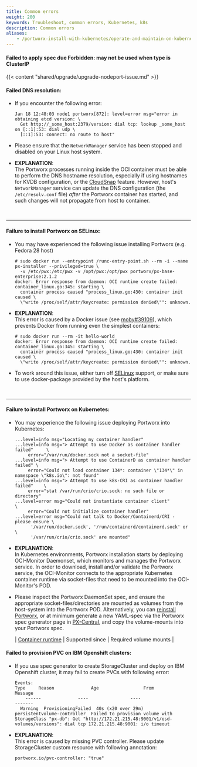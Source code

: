 ```yaml
---
title: Common errors
weight: 200
keywords: Troubleshoot, common errors, Kubernetes, k8s
description: Common errors
aliases:
    - /portworx-install-with-kubernetes/operate-and-maintain-on-kubernetes/troubleshooting/common-errors/
---
```

#### Failed to apply spec due Forbidden: may not be used when type is ClusterIP

{{< content "shared/upgrade/upgrade-nodeport-issue.md" >}}

#### Failed DNS resolution:
  * If you encounter the following error:

    ```
    Jan 18 12:48:03 node1 portworx[872]: level=error msg="error in obtaining etcd version: \
      Get http://_some_host:2379/version: dial tcp: lookup _some_host on [::1]:53: dial udp \
      [::1]:53: connect: no route to host"
    ```

  * Please ensure that the `NetworkManager` service has been stopped and disabled on your Linux host system.
  * **EXPLANATION**:<br/> The Portworx processes running inside the OCI container must be able to perform the DNS hostname resolution,
    especially if using hostnames for KVDB configuration, or the [CloudSnap](/reference/cli/cloud-snaps/) feature.
    However, host's `NetworkManager` service can update the DNS configuration (the `/etc/resolv.conf` file) _after_
    the Portworx container has started, and such changes will not propagate from host to container.
<br/>

---
#### Failure to install Portworx on SELinux:
  * You may have experienced the following issue installing Portworx  (e.g. Fedora 28 host)

    ```
    # sudo docker run --entrypoint /runc-entry-point.sh --rm -i --name px-installer --privileged=true \
      -v /etc/pwx:/etc/pwx -v /opt/pwx:/opt/pwx portworx/px-base-enterprise:2.1.2
    docker: Error response from daemon: OCI runtime create failed: container_linux.go:345: starting \
      container process caused "process_linux.go:430: container init caused \
      \"write /proc/self/attr/keycreate: permission denied\"": unknown.
    ```

  * **EXPLANATION**:<br/> This error is caused by a Docker issue (see [moby#39109](https://github.com/moby/moby/issues/39109)),
    which prevents Docker from running even the simplest containers:

    ```
    # sudo docker run --rm -it hello-world
    docker: Error response from daemon: OCI runtime create failed: container_linux.go:345: starting \
      container process caused "process_linux.go:430: container init caused \
      \"write /proc/self/attr/keycreate: permission denied\"": unknown.
    ```

  * To work around this issue, either turn off [SELinux](https://en.wikipedia.org/wiki/Security-Enhanced_Linux)
    support, or make sure to use docker-package provided by the host's platform.
<br/>

---
#### Failure to install Portworx on Kubernetes:
  * You may experience the following issue deploying Portworx into Kubernetes:

    ```
    ...level=info msg="Locating my container handler"
    ...level=info msg="> Attempt to use Docker as container handler failed"     \
         error="/var/run/docker.sock not a socket-file"
    ...level=info msg="> Attempt to use ContainerD as container handler failed" \
         error="Could not load container 134*: container \"134*\" in namespace \"k8s.io\": not found"
    ...level=info msg="> Attempt to use k8s-CRI as container handler failed"    \
         error="stat /var/run/crio/crio.sock: no such file or directory"
    ...level=error msg="Could not instantiate container client"                 \
         error="Could not initialize container handler"
    ...level=error msg="Could not talk to Docker/Containerd/CRI - please ensure \
          '/var/run/docker.sock', '/run/containerd/containerd.sock' or          \
          '/var/run/crio/crio.sock' are mounted"
    ```

  * **EXPLANATION**:<br/> In Kubernetes environments, Portworx installation starts by deploying OCI-Monitor Daemonset,
    which monitors and manages the Portworx service.
    In order to download, install and/or validate the Portworx service, the OCI-Monitor connects to the appropriate
    Kubernetes container runtime via socket-files that need to be mounted into the OCI-Monitor's POD.
  * Please inspect the Portworx DaemonSet spec, and ensure the appropriate socket-files/directories are mounted as volumes
    from the host-system into the Portworx POD.
    Alternatively, you can [reinstall Portworx](/operations/operate-kubernetes/), or at minimum generate a new
    YAML-spec via the Portworx spec generator page in [PX-Central](https://central.portworx.com), and copy the volume-mounts into your Portworx spec.

    | [Container runtime](https://kubernetes.io/docs/setup/production-environment/container-runtimes/)   | Supported since   | Required volume mounts                 |

#### Failed to provision PVC on IBM Openshift clusters:

  * If you use spec generator to create StorageCluster and deploy on IBM Openshift cluster,  it may fail to create PVCs with following error:
      ```
      Events:
      Type     Reason              Age                 From                         Message
          ------              ----                ----                         -------
        Warning  ProvisioningFailed  40s (x20 over 29m)  persistentvolume-controller  Failed to provision volume with StorageClass "px-db": Get "http://172.21.215.48:9001/v1/osd-volumes/versions": dial tcp 172.21.215.48:9001: i/o timeout
      ```
  
  * **EXPLANATION**:<br/> This error is caused by missing PVC controller. Please update StorageCluster custom resource with following annotation:
      ```
      portworx.io/pvc-controller: "true"
      ```
  
